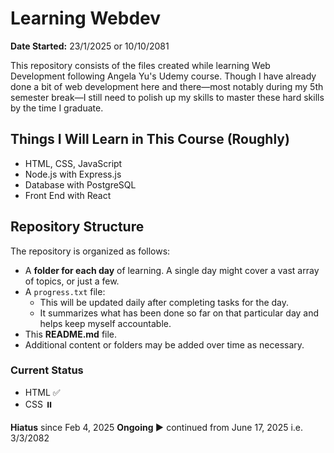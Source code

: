 # Learning Webdev

**Date Started:** 23/1/2025 or 10/10/2081

This repository consists of the files created while learning Web Development following Angela Yu's Udemy course. Though I have already done a bit of web development here and there—most notably during my 5th semester break—I still need to polish up my skills to master these hard skills by the time I graduate.

## Things I Will Learn in This Course (Roughly)

-   HTML, CSS, JavaScript
-   Node.js with Express.js
-   Database with PostgreSQL
-   Front End with React

## Repository Structure

The repository is organized as follows:

-   A **folder for each day** of learning. A single day might cover a vast array of topics, or just a few.
-   A `progress.txt` file:
    -   This will be updated daily after completing tasks for the day.
    -   It summarizes what has been done so far on that particular day and helps keep myself accountable.
-   This **README.md** file.
-   Additional content or folders may be added over time as necessary.

### Current Status

-   HTML ✅
-   CSS ⏸️

**Hiatus** since Feb 4, 2025
**Ongoing ▶️** continued from June 17, 2025 i.e. 3/3/2082
